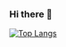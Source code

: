 ### Hi there 👋
[![Top Langs](https://github-readme-stats.vercel.app/api/top-langs/?username=viktordanov&layout=compact)](https://github.com/anuraghazra/github-readme-stats)

